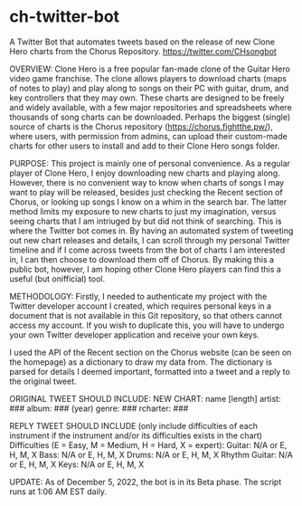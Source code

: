 # ch-twitter-bot
A Twitter Bot that automates tweets based on the release of new Clone Hero charts from the Chorus Repository.
https://twitter.com/CHsongbot

OVERVIEW:
Clone Hero is a free popular fan-made clone of the Guitar Hero video game franchise. The clone allows players to download charts (maps of notes to play) and play along to songs on their PC with guitar, drum, and key controllers that they may own. These charts are designed to be freely and widely available, with a few major repositories and spreadsheets where thousands of song charts can be downloaded. Perhaps the biggest (single) source of charts is the Chorus repository (https://chorus.fightthe.pw/), where users, with permission from admins, can upload their custom-made charts for other users to install and add to their Clone Hero songs folder.

PURPOSE:
This project is mainly one of personal convenience. As a regular player of Clone Hero, I enjoy downloading new charts and playing along. However, there is no convenient way to know when charts of songs I may want to play will be released, besides just checking the Recent section of Chorus, or looking up songs I know on a whim in the search bar. The latter method limits my exposure to new charts to just my imagination, versus seeing charts that I am intriuged by but did not think of searching. This is where the Twitter bot comes in. By having an automated system of tweeting out new chart releases and details, I can scroll through my personal Twitter timeline and if I come across tweets from the bot of charts I am interested in, I can then choose to download them off of Chorus. By making this a public bot, however, I am hoping other Clone Hero players can find this a useful (but onifficial) tool.

METHODOLOGY:
Firstly, I needed to authenticate my project with the Twitter developer account I created, which requires personal keys in a document that is not available in this Git repository, so that others cannot access my account. If you wish to duplicate this, you will have to undergo your own Twitter developer application and receive your own keys. 

I used the API of the Recent section on the Chorus website (can be seen on the homepage) as a dictionary to draw my data from. The dictionary is parsed for details I deemed important, formatted into a tweet and a reply to the original tweet. 

ORIGINAL TWEET SHOULD INCLUDE:
    NEW CHART: name [length]
    artist: ###
    album: ### (year)
    genre: ###
    rcharter: ###

REPLY TWEET SHOULD INCLUDE (only include difficulties of each instrument if the instrument and/or its difficulties exists in the chart)
    Difficulties (E = Easy, M = Medium, H = Hard, X = expert):
    Guitar: N/A or E, H, M, X
    Bass: N/A or E, H, M, X
    Drums: N/A or E, H, M, X
    Rhythm Guitar: N/A or E, H, M, X
    Keys: N/A or E, H, M, X
    
UPDATE: As of December 5, 2022, the bot is in its Beta phase. The script runs at 1:06 AM EST daily.
